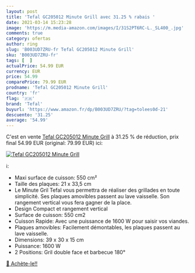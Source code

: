 ```yaml
---
layout: post
title: 'Tefal GC205012 Minute Grill avec 31.25 % rabais '
date: 2021-03-14 15:23:28
image: 'https://m.media-amazon.com/images/I/31S2PT6RC-L._SL400_.jpg'
comments: true
category: ofertas
author: ring
slug: 'B003UD7ZRU-fr Tefal GC205012 Minute Grill'
sku: 'B003UD7ZRU-fr'
tags: [  ]
actualPrice: 54.99 EUR
currency: EUR
price: 54.99
comparePrice: 79.99 EUR
prodname: 'Tefal GC205012 Minute Grill'
country: 'fr'
flag: '🇫🇷'
brand: 'Tefal'
buyurl: 'https://www.amazon.fr/dp/B003UD7ZRU/?tag=tolees0d-21'
descuento: '31.25'
average: '54.99'
---
```


C'est en vente [Tefal GC205012 Minute Grill](https://www.amazon.fr/dp/B003UD7ZRU/?tag=tolees0d-21)  à  31.25 % de réduction, prix final  54.99 EUR (original: 79.99 EUR) ici:

[![Tefal GC205012 Minute Grill](https://m.media-amazon.com/images/I/31S2PT6RC-L._SL400_.jpg)](https://www.amazon.fr/dp/B003UD7ZRU/?tag=tolees0d-21)

ℹ️:

- Maxi surface de cuisson: 550 cm²
- Taille des plaques: 21 x 33,5 cm
- Le Minute Gril Tefal vous permettra de réaliser des grillades en toute simplicité. Ses plaques amovibles passent au lave vaisselle. Son rangement vertical vous fera gagner de la place.
- Design Compact et rangement vertical
- Surface de cuisson: 550 cm2
- Cuisson Rapide: Avec une puissance de 1600 W pour saisir vos viandes.
- Plaques amovibles: Facilement démontables, les plaques passent au lave vaisselle.
- Dimensions: 39 x 30 x 15 cm
- Puissance: 1600 W
- 2 Positions: Gril double face et barbecue 180°

[🛒 Achète-le!!](https://www.amazon.fr/dp/B003UD7ZRU/?tag=tolees0d-21)
